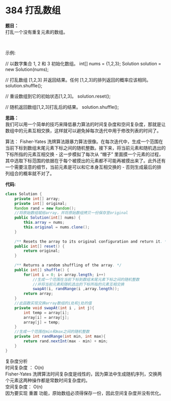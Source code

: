 # 384 打乱数组
**题目：**  
打乱一个没有重复元素的数组。

 

示例:

// 以数字集合 1, 2 和 3 初始化数组。
int[] nums = {1,2,3};
Solution solution = new Solution(nums);

// 打乱数组 [1,2,3] 并返回结果。任何 [1,2,3]的排列返回的概率应该相同。
solution.shuffle();

// 重设数组到它的初始状态[1,2,3]。
solution.reset();

// 随机返回数组[1,2,3]打乱后的结果。
solution.shuffle();




**思路：**  
我们可以用一个简单的技巧来降低暴力算法的时间复杂度和空间复杂度，那就是让数组中的元素互相交换，这样就可以避免掉每次迭代中用于修改列表的时间了。

算法：
Fisher-Yates 洗牌算法跟暴力算法很像。在每次迭代中，生成一个范围在当前下标到数组末尾元素下标之间的随机整数。接下来，将当前元素和随机选出的下标所指的元素互相交换 - 这一步模拟了每次从 “帽子” 里面摸一个元素的过程，其中选取下标范围的依据在于每个被摸出的元素都不可能再被摸出来了。此外还有一个需要注意的细节，当前元素是可以和它本身互相交换的 - 否则生成最后的排列组合的概率就不对了。

**代码:**  
```Java
class Solution {
    private int[] array;
    private int[] original;
    Random rand = new Random();
    //将原始数组赋给array，并将原始数组拷贝一份保存至original
    public Solution(int[] nums) {
        this.array = nums;
        this.original = nums.clone();
    }
    
    /** Resets the array to its original configuration and return it. */
    public int[] reset() {
        return original;
    }
    
    /** Returns a random shuffling of the array. */
    public int[] shuffle() {
        for(int i = 0; i< array.length; i++)
            //生成一个范围在当前下标到数组末尾元素下标之间的随机整数
            //并将当前元素和随机选出的下标所指的元素互相交换
            swapAt(i, randRange(i ,array.length));
        return array;
    }
    //此函数实现交换array数组的i处和j处的值
    private void swapAt(int i , int j){
        int temp = array[i];
        array[i] = array[j];
        array[j] = temp;
    }
    //生成一个范围在min和max之间的随机整数
    private int randRange(int min, int max){
        return rand.nextInt(max - min) + min;
    }
}
```

复杂度分析  
时间复杂度 ： O(n)  
Fisher-Yates 洗牌算法时间复杂度是线性的，因为算法中生成随机序列，交换两个元素这两种操作都是常数时间复杂度的。  
空间复杂度： O(n)  
因为要实现 重置 功能，原始数组必须得保存一份，因此空间复杂度并没有优化。
